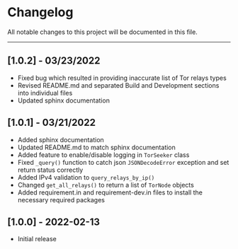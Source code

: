 Changelog
=========

All notable changes to this project will be documented in this file.

****

[1.0.2] - 03/23/2022
--------------------
- Fixed bug which resulted in providing inaccurate list of Tor relays types
- Revised README.md and separated Build and Development sections into individual files
- Updated sphinx documentation

[1.0.1] - 03/21/2022
--------------------
- Added sphinx documentation
- Updated README.md to match sphinx documentation
- Added feature to enable/disable logging in `TorSeeker` class
- Fixed `_query()` function to catch json `JSONDecodeError` exception and set return status correctly
- Added IPv4 validation to `query_relays_by_ip()`
- Changed `get_all_relays()` to return a list of `TorNode` objects
- Added requirement.in and requirement-dev.in files to install the necessary required packages

[1.0.0] - 2022-02-13
--------------------
- Initial release
